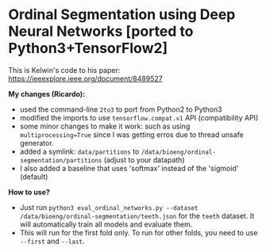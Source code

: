 # Ordinal Segmentation using Deep Neural Networks [ported to Python3+TensorFlow2]

This is Kelwin's code to his paper: https://ieeexplore.ieee.org/document/8489527

**My changes (Ricardo):**
* used the command-line `2to3` to port from Python2 to Python3
* modified the imports to use `tensorflow.compat.v1` API (compatibility API)
* some minor changes to make it work: such as using `multiprocessing=True` since I was getting erros due to thread unsafe generator.
* added a symlink: `data/partitions` to `/data/bioeng/ordinal-segmentation/partitions` (adjust to your datapath)
* I also added a baseline that uses 'softmax' instead of the 'sigmoid' (default)

**How to use?**
* Just run `python3 eval_ordinal_networks.py --dataset /data/bioeng/ordinal-segmentation/teeth.json` for the `teeth` dataset. It will automatically train all models and evaluate them.
* This will run for the first fold only. To run for other folds, you need to use `--first` and `--last`.
